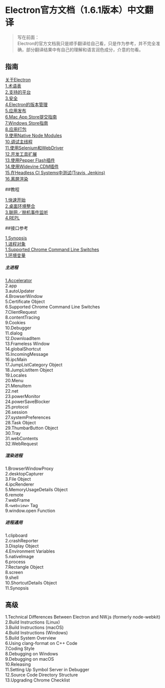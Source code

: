 # Electron官方文档（1.6.1版本）中文翻译

> 写在前面：  
> Electron的官方文档我只是顺手翻译给自己看，只是作为参考，并不完全准确，部分翻译结果中有自己的理解和语言润色成分，介意的勿看。

## 指南

[关于Electron](guides/about.html)   
[1.术语表](guides/glossary-of-terms.html)   
[2.支持的平台](guides/supported-platforms.html)   
[3.安全](guides/security.html)   
[4.Electron的版本管理](guides/electron-versioning.html)    
[5.应用发布](guides/application-distribution.html)   
[6.Mac App Store提交指南](guides/mac-app-store-submission-guide.html)   
[7.Windows Store指南](guides/windows-store-guide.html)   
[8.应用打包](guides/application-packaging.html)   
[9.使用Native Node Modules](guides/using-native-node-modules.html)   
[10.调试主线程](guides/debugging-main-process.html)   
[11.使用Selenium和WebDriver](guides/using-selenium-and-webDriver.html)   
[12.开发工具扩展](guides/devTools-extension.html)   
[13.使用Pepper Flash插件](guides/using-pepper-flash-plugin.html)   
[14.使用Widevine CDM插件](guides/using-widevine-cmd-plugin.html)   
[15.在Headless CI Systems中测试(Travis, Jenkins)](guides/testing-on-headless-ci-systems.html)   
[16.离屏渲染](guides/offscreen-rendering.html)   

##教程

[1.快速开始](tutorials/quick-start.html)   
[2.桌面环境整合](tutorials/desktop-environment-integration.html)   
[3.联网／脱机事件监听](tutorials/online-offline-event-detection.html)   
[4.REPL](tutorials/REPL.html)   

##接口参考

[1.Synopsis](tutorials/synopsis.html)   
[1.进程对象](tutorials/process-object.html)   
[1.Supported Chrome Command Line Switches](tutorials/supported-chrome-command-line-switches.html)   
[1.环境变量](tutorials/environment-variables.html)   


##### 主进程

[1.Accelerator](chapter2/chapter1/section1.html)  
2.app  
3.autoUpdater  
4.BrowserWindow  
5.Certificate Object  
6.Supported Chrome Command Line Switches  
7.ClientRequest  
8.contentTracing  
9.Cookies  
10.Debugger  
11.dialog  
12.DownloadItem  
13.Frameless Window  
14.globalShortcut  
15.IncomingMessage  
16.ipcMain  
17.JumpListCategory Object  
18.JumpListItem Object  
19.Locales  
20.Menu  
21.MenuItem  
22.net  
23.powerMonitor  
24.powerSaveBlocker  
25.protocol  
26.session  
27.systemPreferences  
28.Task Object  
29.ThumbarButton Object  
30.Tray  
31.webContents  
32.WebRequest

##### 渲染进程

1.BrowserWindowProxy  
2.desktopCapturer  
3.File Object  
4.ipcRenderer  
5.MemoryUsageDetails Object  
6.remote  
7.webFrame  
8.`<webview>` Tag  
9.window.open Function

##### 进程通用

1.clipboard  
2.crashReporter  
3.Display Object  
4.Environment Variables  
5.nativeImage  
6.process  
7.Rectangle Object  
8.screen  
9.shell  
10.ShortcutDetails Object  
11.Synopsis

## 高级

1.Technical Differences Between Electron and NW.js \(formerly node-webkit\)  
2.Build Instructions \(Linux\)  
3.Build Instructions \(macOS\)  
4.Build Instructions \(Windows\)  
5.Build System Overview  
6.Using clang-format on C++ Code  
7.Coding Style  
8.Debugging on Windows  
9.Debugging on macOS  
10.Releasing  
11.Setting Up Symbol Server in Debugger  
12.Source Code Directory Structure  
13.Upgrading Chrome Checklist

